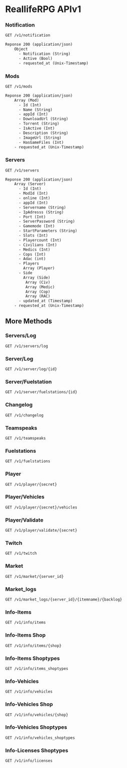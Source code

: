 # ReallifeRPG APIv1

### Notification

````html
GET /v1/notification

Reponse 200 (application/json)
	Object
      - Notification (String)
      - Active (Bool)
      - requested_at (Unix-Timestamp)
````

### Mods

```html
GET /v1/mods

Reponse 200 (application/json)
	Array (Mod)
      - Id (Int) 
      - Name (String)
      - appId (Int)
      - DownloadUrl (String)
      - Torrent (String)
      - IsActive (Int)
      - Description (String)
      - ImageUrl (String)
      - HasGameFiles (Int)
    - requested_at (Unix-Timestamp)
```

### Servers

```html
GET /v1/servers

Reponse 200 (application/json)
	Array (Server)
      - Id (Int) 
      - ModId (Int)
      - online (Int)
      - appId (Int)
      - Servername (String)
      - IpAdresss (String)
      - Port (Int)
      - ServerPassword (String)
      - Gamemode (Int)
      - StartParameters (String)
      - Slots (Int)
      - Playercount (Int)
      - Civilians (Int)
      - Medics (Int)
      - Cops (Int)
      - Adac (int)
      - Players 
		Array (Player)
      - Side
		Array (Side)
		 Array (Civ)
		 Array (Medic)
		 Array (Cop)
		 Array (RAC)
      - updated_at (Timestamp)
    - requested_at (Unix-Timestamp)
```

## More Methods

### Servers/Log

````
GET /v1/servers/log
````

### Server/Log

````
GET /v1/server/log/{id}
````

### Server/Fuelstation

`````
GET /v1/server/fuelstations/{id}
`````

### Changelog	

````
GET /v1/changelog
````

### Teamspeaks

````
GET /v1/teamspeaks
````

### Fuelstations

````
GET /v1/fuelstations
````

### Player

````
GET /v1/player/{secret}
````

### Player/Vehicles

````
GET /v1/player/{secret}/vehicles
````

### Player/Validate

````
GET /v1/player/validate/{secret}
````

### Twitch

````
GET /v1/twitch
````

### Market

````
GET /v1/market/{server_id}
````

### Market_logs

````
GET /v1/market_logs/{server_id}/{itemname}/{backlog}
````

### Info-Items

````
GET /v1/info/items
````

### Info-Items Shop

````
GET /v1/info/items/{shop}
````

### Info-Items Shoptypes

````
GET /v1/info/items_shoptypes
````

### Info-Vehicles

````
GET /v1/info/vehicles
````

### Info-Vehicles Shop

````
GET /v1/info/vehicles/{shop}
````

### Info-Vehicles Shoptypes

````
GET /v1/info/vehicles_shoptypes
````

### Info-Licenses Shoptypes

````
GET /v1/info/licenses
````